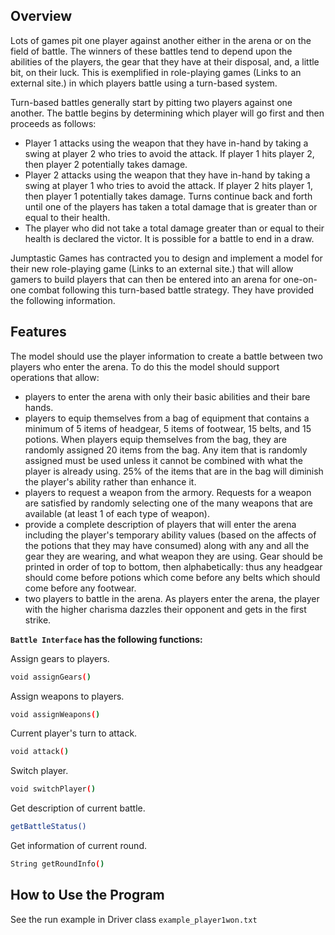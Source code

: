 
## Overview
Lots of games pit one player against another either in the arena or on the field of battle. The winners of these battles tend to depend upon the abilities of the players, the gear that they have at their disposal, and, a little bit, on their luck. This is exemplified in role-playing games (Links to an external site.) in which players battle using a turn-based system.

Turn-based battles generally start by pitting two players against one another. The battle begins by determining which player will go first and then proceeds as follows:

- Player 1 attacks using the weapon that they have in-hand by taking a swing at player 2 who tries to avoid the attack. If player 1 hits player 2, then player 2 potentially takes damage.
- Player 2 attacks using the weapon that they have in-hand by taking a swing at player 1 who tries to avoid the attack. If player 2 hits player 1, then player 1 potentially takes damage.
Turns continue back and forth until one of the players has taken a total damage that is greater than or equal to their health.
- The player who did not take a total damage greater than or equal to their health is declared the victor. It is possible for a battle to end in a draw.

Jumptastic Games has contracted you to design and implement a model for their new role-playing game (Links to an external site.) that will allow gamers to build players that can then be entered into an arena for one-on-one combat following this turn-based battle strategy. They have provided the following information.

## Features
The model should use the player information to create a battle between two players who enter the arena. To do this the model should support operations that allow:
- players to enter the arena with only their basic abilities and their bare hands.
- players to equip themselves from a bag of equipment that contains a minimum of 5 items of headgear, 5 items of footwear, 15 belts, and 15 potions. When players equip themselves from the bag, they are randomly assigned 20 items from the bag. Any item that is randomly assigned must be used unless it cannot be combined with what the player is already using. 25% of the items that are in the bag will diminish the player's ability rather than enhance it.
- players to request a weapon from the armory. Requests for a weapon are satisfied by randomly selecting one of the many weapons that are available (at least 1 of each type of weapon).
- provide a complete description of players that will enter the arena including the player's temporary ability values (based on the affects of the potions that they may have consumed) along with any and all the gear they are wearing, and what weapon they are using. Gear should be printed in order of top to bottom, then alphabetically: thus any headgear should come before potions which come before any belts which should come before any footwear.
- two players to battle in the arena. As players enter the arena, the player with the higher charisma dazzles their opponent and gets in the first strike.

**`Battle Interface` has the following functions:**

Assign gears to players.
```sh
void assignGears()
```
Assign weapons to players.
```sh
void assignWeapons()
```
 Current player's turn to attack.
```sh
void attack()
```
Switch player.
```sh
void switchPlayer()
```
Get description of current battle.
```sh
getBattleStatus()
```
Get information of current round.
```sh
String getRoundInfo()
```

## How to Use the Program
See the run example in Driver class ```example_player1won.txt```




